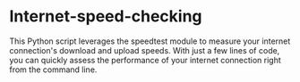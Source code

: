 # Internet-speed-checking
This Python script leverages the speedtest module to measure your internet connection's download and upload speeds. With just a few lines of code, you can quickly assess the performance of your internet connection right from the command line. 
